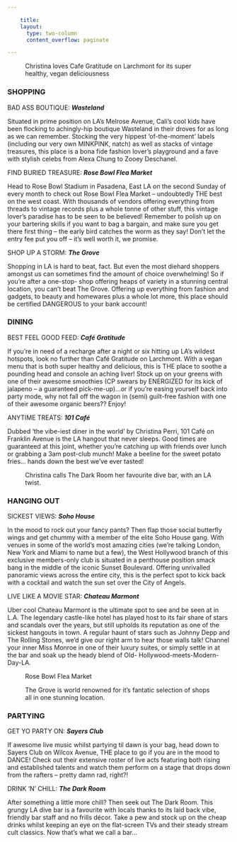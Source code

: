 ```yaml
---

    title:
    layout:
      type: two-column
      content_overflow: paginate

---
```


<style>
  #s5-travel .content .subtitle {
    font-style: normal;
    font-size: 14px;   
  }

  #s5-travel .content .subtitle em {
    color: #111;
    font-size: 18px;
  }

  #s5-travel .content img {
    width: 100%;
  }
  
  #s5-travel .place {
    font-family: "proxima-nova";
    text-transform: uppercase;
    font-weight: 300;
  }
</style>

<figure>
  <img src="../assets/5-travel/p1-1.jpg" alt="">
  <figcaption>Christina loves Cafe Gratitude on Larchmont for its super healthy, vegan deliciousness</figcaption>
</figure>    

<h3>SHOPPING</h3>

<span class="place">BAD ASS BOUTIQUE:</span> <b><em>Wasteland</em></b>

Situated in prime position on LA’s Melrose Avenue, Cali’s cool kids have been flocking to achingly-hip boutique Wasteland in their droves for as long as we can remember. Stocking the very hippest ‘of-the-moment’ labels (including our very own MINKPINK, natch) as well as stacks of vintage treasures, this place is a bona fide fashion lover’s playground and a fave with stylish celebs from Alexa Chung to Zooey Deschanel.

<p id="theasure"><span class="place">FIND BURIED TREASURE:</span> <b><em>Rose Bowl Flea Market</em></b></p>

Head to Rose Bowl Stadium in Pasadena, East LA on the second Sunday of every month to check out Rose Bowl Flea Market – undoubtedly THE best on the west coast. With thousands of vendors offering everything from threads to vintage records plus a whole tonne of other stuff, this vintage lover’s paradise has to be seen to be believed! Remember to polish up on your bartering skills if you want to bag a bargain, and make sure you get there first thing – the early bird catches the worm as they say! Don’t let the entry fee put you off – it’s well worth it, we promise.

<span class="place">SHOP UP A STORM:</span> <b><em>The Grove</em></b>   

<p id="shopping">Shopping in LA is hard to beat, fact. But even the most diehard shoppers amongst us can sometimes find the amount of choice overwhelming! So if you’re after a one-stop- shop offering heaps of variety in a stunning central location, you can’t beat The Grove. Offering up everything from fashion and gadgets, to beauty and homewares plus a whole lot more, this place should be certified DANGEROUS to your bank account!</p>

<h3>DINING</h3>
<span class="place">BEST FEEL GOOD FEED:</span> <b><em>Café Gratitude</em></b>    

If you’re in need of a recharge after a night or six hitting up LA’s wildest hotspots, look no further than Café Gratitude on Larchmont. With a vegan menu that is both super healthy and delicious, this is THE place to soothe a pounding head and console an aching liver! Stock up on your greens with one of their awesome smoothies (CP swears by ENERGIZED for its kick of jalapeno – a guaranteed pick-me-up)...or if you’re easing yourself back into party mode, why not fall off the wagon in (semi) guilt-free fashion with one of their awesome organic beers?? Enjoy!

<span class="place">ANYTIME TREATS:</span> <b><em>101 Café</em></b>   

Dubbed ‘the vibe-iest diner in the world’ by Christina Perri, 101 Café on Franklin Avenue is the LA hangout that never sleeps. Good times are guaranteed at this joint, whether you’re catching up with friends over lunch or grabbing a 3am post-club munch! Make a beeline for the sweet potato fries... hands down the best we’ve ever tasted!

<figure>
  <img src="../assets/5-travel/p1-2.jpg" alt="">
  <figcaption>Christina calls The Dark Room her favourite dive bar, with an LA twist.</figcaption>
</figure>

<h3>HANGING OUT</h3>
<span class="place">SICKEST VIEWS:</span> <b><em>Soho House</em></b>   

In the mood to rock out your fancy pants? Then flap those social butterfly wings and get chummy with a member of the elite Soho House gang. With venues in some of the world’s most amazing cities (we’re talking London, New York and Miami to name but a few), the West Hollywood branch of this exclusive members-only club is situated in a penthouse position smack bang in the middle of the iconic Sunset Boulevard. Offering unrivalled panoramic views across the entire city, this is the perfect spot to kick back with a cocktail and watch the sun set over the City of Angels.

<span class="place">LIVE LIKE A MOVIE STAR:</span> <b><em>Chateau Marmont</em></b>   

Uber cool Chateau Marmont is the ultimate spot to see and be seen at in
L.A. The legendary castle-like hotel has played host to its fair share of stars and scandals over the years, but still upholds its reputation as one of the sickest hangouts in town. A regular haunt of stars such as Johnny Depp and The Rolling Stones, we’d give our right arm to hear those walls talk! Channel your inner Miss Monroe in one of their luxury suites, or simply settle in at the bar and soak up the heady blend of Old- Hollywood-meets-Modern-Day-LA.

<figure>
  <img src="../assets/5-travel/p1-3.jpg" alt="">
  <figcaption>Rose Bowl Flea Market</figcaption>
</figure>

<figure>
  <img src="../assets/5-travel/p1-4.jpg" alt="">
  <figcaption>The Grove is world renowned for it’s fantatic selection of shops all in one stunning location.</figcaption>
</figure>

<h3>PARTYING</h3>
<span class="place">GET YO PARTY ON:</span> <b><em>Sayers Club</em></b>   

If awesome live music whilst partying til dawn is your bag, head down to Sayers Club on Wilcox Avenue, THE place to go if you are in the mood to DANCE! Check out their extensive roster of live acts featuring both rising and established talents and watch them perform on a stage that drops down from the rafters – pretty damn rad, right?!

<span class="place">DRINK ‘N’ CHILL:</span> <b><em>The Dark Room</em></b>   

After something a little more chill? Then seek out The Dark Room. This grungy LA dive bar is a favourite with locals thanks to its laid back vibe, friendly bar staff and no frills décor. Take a pew and stock up on the cheap drinks whilst keeping an eye on the flat-screen TVs and their steady stream cult classics. Now that’s what we call a bar...
